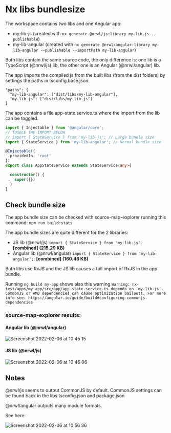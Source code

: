 

# Nx libs bundlesize

The workspace contains two libs and one Angular app:

- my-lib-js (created with `nx generate @nrwl/js:library my-lib-js --publishable`)
- my-lib-angular (created with `nx generate @nrwl/angular:library my-lib-angular --publishable --importPath my-lib-angular`)

Both libs contain the same source code, the only difference is: one lib is a TypeScript (@nrwl/js) lib, the other one is an Angular (@nrwl/angular) lib. 

The app imports the compiled js from the built libs (from the dist folders) by settings the paths in tsconfig.base.json:
```
"paths": {
  "my-lib-angular": ["dist/libs/my-lib-angular"],
  "my-lib-js": ["dist/libs/my-lib-js"]
}
```

The app contains a file app-state.service.ts where the import from the lib can be toggled.

```ts
import { Injectable } from '@angular/core';
// TOGGLE THE IMPORT BELOW
// import { StateService } from 'my-lib-js'; // Large bundle size
import { StateService } from 'my-lib-angular'; // Normal bundle size

@Injectable({
  providedIn: 'root'
})
export class AppStateService extends StateService<any>{

  constructor() {
    super({})
  }
}
```
## Check bundle size

The app bundle size can be checked with source-map-explorer running this command:
`npm run build:stats`

The app bundle sizes are quite different for the 2 libraries:

- JS lib (@nrwl/js) `import { StateService } from 'my-lib-js'`: **[combined] (215.29 KB)**
- Angular lib (@nrwl/angular) `import { StateService } from 'my-lib-angular';`: **[combined] (160.46 KB)**

Both libs use RxJS and the JS lib causes a full import of RxJS in the app bundle.

Running `ng build my-app` shows also this warning `Warning: nx-test/apps/my-app/src/app/app-state.service.ts depends on 'my-lib-js'. CommonJS or AMD dependencies can cause optimization bailouts.
For more info see: https://angular.io/guide/build#configuring-commonjs-dependencies`

### source-map-explorer results:

#### Angular lib (@nrwl/angular)
![Screenshot 2022-02-06 at 10 45 15](https://user-images.githubusercontent.com/1272446/152675401-197ade85-a69c-4b39-b0b9-b89c77f03d72.png)

#### JS lib (@nrwl/js)
![Screenshot 2022-02-06 at 10 46 06](https://user-images.githubusercontent.com/1272446/152675421-ccd173b6-630b-4667-be1a-96c747b5b42d.png)

## Notes
@nrwl/js seems to output CommonJS by default. CommonJS settings can be found back in the libs tsconfig.json and package.json

@nrwl/angular outputs many module formats.

See here:

![Screenshot 2022-02-06 at 10 56 36](https://user-images.githubusercontent.com/1272446/152675743-6913d0c5-80c7-43e1-8bd2-18543a2ddbfb.png)
